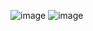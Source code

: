 ![image](https://github.com/user-attachments/assets/b61b2b36-02b5-453f-b384-5addaa7be183)
![image](https://github.com/user-attachments/assets/f2142fd5-b1d6-4d11-bee7-dbbeab8c6c1e)
